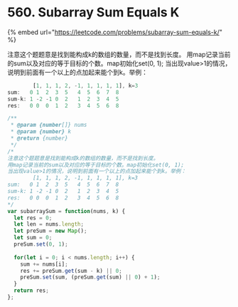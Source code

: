 # 560. Subarray Sum Equals K

{% embed url="https://leetcode.com/problems/subarray-sum-equals-k/" %}

注意这个题题意是找到能构成k的数组的数量，而不是找到长度。 用map记录当前的sum以及对应的等于目标的个数。map初始化set\(0, 1\); 当出现value&gt;1的情况，说明到前面有一个以上的点加起来能个到k。举例：

```javascript
        [1, 1, 1, 2, -1, 1, 1, 1, 1], k=3
sum:   0 1  2  3  5   4  5  6  7  8
sum-k: 1 -2 -1 0  2   1  2  3  4  5
res:   0 0  0  1  2   3  4  5  6  8
```

```javascript
/**
 * @param {number[]} nums
 * @param {number} k
 * @return {number}
 */
/*
注意这个题题意是找到能构成k的数组的数量，而不是找到长度。
用map记录当前的sum以及对应的等于目标的个数。map初始化set(0, 1);
当出现value>1的情况，说明到前面有一个以上的点加起来能个到k。举例：
        [1, 1, 1, 2, -1, 1, 1, 1, 1], k=3
sum:   0 1  2  3  5   4  5  6  7  8
sum-k: 1 -2 -1 0  2   1  2  3  4  5
res:   0 0  0  1  2   3  4  5  6  8
*/
var subarraySum = function(nums, k) {
  let res = 0;
  let len = nums.length;
  let preSum = new Map();
  let sum = 0;
  preSum.set(0, 1);
  
  for(let i = 0; i < nums.length; i++) {
    sum += nums[i];
    res += preSum.get(sum - k) || 0;
    preSum.set(sum, (preSum.get(sum) || 0) + 1);
  }
  return res;
};
```

